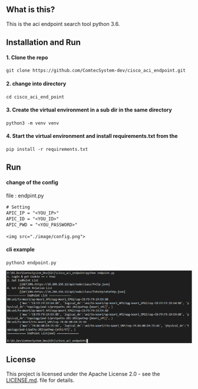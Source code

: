 ## What is this?
This is the aci endpoint search tool python 3.6.

## Installation and Run
#### 1. Clone the repo
	git clone https://github.com/ComtecSystem-dev/cisco_aci_endpoint.git

#### 2. change into directory
	cd cisco_aci_end_point

#### 3. Create the virtual environment in a sub dir in the same directory
	python3 -m venv venv

#### 4. Start the virtual environment and install requirements.txt from the 
	pip install -r requirements.txt 

## Run

#### change of the config
file : endpint.py
	
	# Setting
	APIC_IP = "<YOU_IP>"
	APIC_ID = "<YOU_ID>"
	APIC_PWD = "<YOU_PASSWORD>"

	<img src="./image/config.png">

#### cli example
	python3 endpoint.py

<img src="./image/run.png">

## License
This project is licensed under the Apache License 2.0 - see the [LICENSE.md](./LICENSE.md).   file for details.
